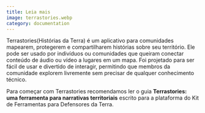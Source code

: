 ```yaml
---
title: Leia mais
image: terrastories.webp
category: documentation
---
```


<g id="1">Terrastories</g>(Histórias da Terra) é um aplicativo para comunidades mapearem, protegerem e compartilharem histórias sobre seu território. Ele pode ser usado por indivíduos ou comunidades que queiram conectar conteúdo de áudio ou vídeo a lugares em um mapa. Foi projetado para ser fácil de usar e divertido de interagir, permitindo que membros da comunidade explorem livremente sem precisar de qualquer conhecimento técnico.

Para começar com Terrastories recomendamos ler o guia **Terrastories: uma ferramenta para narrativas territoriais** escrito para a plataforma do Kit de Ferramentas para Defensores da Terra.

<app-button localurl=":8086/all/https://www.earthdefenderstoolkit.com/toolkit/terrastories-a-tool-for-place-based-storytelling/" text="Read the guide"></app-button>
